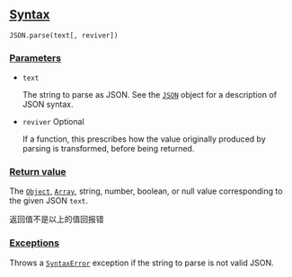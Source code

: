 ## [Syntax](https://developer.mozilla.org/en-US/docs/Web/JavaScript/Reference/Global_Objects/JSON/parse#syntax)

```
JSON.parse(text[, reviver])
```

### [Parameters](https://developer.mozilla.org/en-US/docs/Web/JavaScript/Reference/Global_Objects/JSON/parse#parameters)

- `text`

  The string to parse as JSON. See the [`JSON`](https://developer.mozilla.org/en-US/docs/Web/JavaScript/Reference/Global_Objects/JSON) object for a description of JSON syntax.

- `reviver` Optional

  If a function, this prescribes how the value originally produced by parsing is transformed, before being returned.

### [Return value](https://developer.mozilla.org/en-US/docs/Web/JavaScript/Reference/Global_Objects/JSON/parse#return_value)

The [`Object`](https://developer.mozilla.org/en-US/docs/Web/JavaScript/Reference/Global_Objects/Object), [`Array`](https://developer.mozilla.org/en-US/docs/Web/JavaScript/Reference/Global_Objects/Array), string, number, boolean, or null value corresponding to the given JSON `text`.

返回值不是以上的值回报错

### [Exceptions](https://developer.mozilla.org/en-US/docs/Web/JavaScript/Reference/Global_Objects/JSON/parse#exceptions)

Throws a [`SyntaxError`](https://developer.mozilla.org/en-US/docs/Web/JavaScript/Reference/Global_Objects/SyntaxError) exception if the string to parse is not valid JSON.
